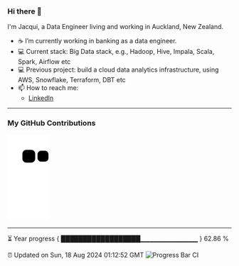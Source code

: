 ### Hi there 👋
I'm Jacqui, a Data Engineer living and working in Auckland, New Zealand.
- ☕ I’m currently working in banking as a data engineer.
- 💻 Current stack: Big Data stack, e.g., Hadoop, Hive, Impala, Scala, Spark, Airflow etc
- 💻 Previous project: build a cloud data analytics infrastructure, using AWS, Snowflake, Terraform, DBT etc
- 📫 How to reach me: 
     - [LinkedIn](https://www.linkedin.com/in/jacqui-wu/) 
 
---
### My GitHub Contributions    

![](https://raw.githubusercontent.com/phh95/phh95/main/assets/github-contribution-grid-snake.svg)

---
⏳ Year progress { ██████████████████▁▁▁▁▁▁▁▁▁▁▁▁ } 62.86 %

⏰ Updated on Sun, 18 Aug 2024 01:12:52 GMT
![Progress Bar CI](https://github.com/jacquiwuc/jacquiwuc/workflows/Progress%20Bar%20CI/badge.svg)


